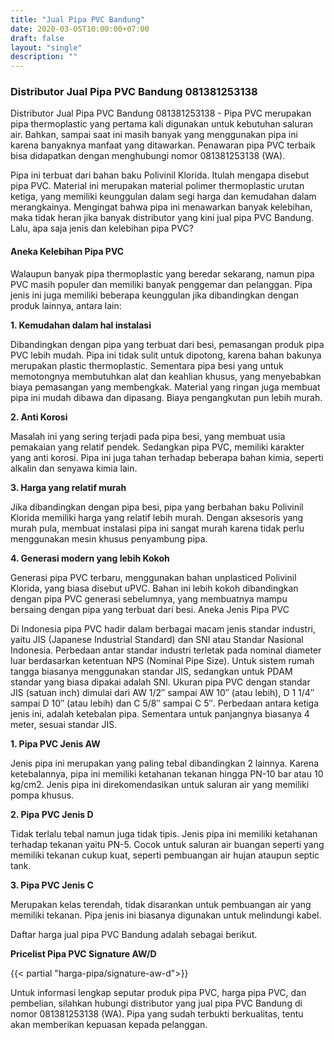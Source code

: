 ```yaml
---
title: "Jual Pipa PVC Bandung"
date: 2020-03-05T10:00:00+07:00
draft: false
layout: "single"
description: ""
---
```

### Distributor Jual Pipa PVC Bandung 081381253138

Distributor Jual Pipa PVC Bandung 081381253138 - Pipa PVC merupakan pipa thermoplastic yang pertama kali digunakan untuk kebutuhan saluran air. Bahkan, sampai saat ini masih banyak yang menggunakan pipa ini karena banyaknya manfaat yang ditawarkan. Penawaran pipa PVC terbaik bisa didapatkan dengan menghubungi nomor 081381253138 (WA).

Pipa ini terbuat dari bahan baku Polivinil Klorida. Itulah mengapa disebut pipa PVC. Material ini merupakan material polimer thermoplastic urutan ketiga, yang memiliki keunggulan dalam segi harga dan kemudahan dalam merangkainya. Mengingat bahwa pipa ini menawarkan banyak kelebihan, maka tidak heran jika banyak distributor yang kini jual pipa PVC Bandung. Lalu, apa saja jenis dan kelebihan pipa PVC?

#### Aneka Kelebihan Pipa PVC

Walaupun banyak pipa thermoplastic yang beredar sekarang, namun pipa PVC masih populer dan memiliki banyak penggemar dan pelanggan. Pipa jenis ini juga memiliki beberapa keunggulan jika dibandingkan dengan produk lainnya, antara lain:

**1. Kemudahan dalam hal instalasi**

Dibandingkan dengan pipa yang terbuat dari besi, pemasangan produk pipa PVC lebih mudah. Pipa ini tidak sulit untuk dipotong, karena bahan bakunya merupakan plastic thermoplastic. Sementara pipa besi yang untuk memotongnya membutuhkan alat dan keahlian khusus, yang menyebabkan biaya pemasangan yang membengkak. Material yang ringan juga membuat pipa ini mudah dibawa dan dipasang. Biaya pengangkutan pun lebih murah.

**2. Anti Korosi**

Masalah ini yang sering terjadi pada pipa besi, yang membuat usia pemakaian yang relatif pendek. Sedangkan pipa PVC, memiliki karakter yang anti korosi. Pipa ini juga tahan terhadap beberapa bahan kimia, seperti alkalin dan senyawa kimia lain.

**3. Harga yang relatif murah**

Jika dibandingkan dengan pipa besi, pipa yang berbahan baku Polivinil Klorida memiliki harga yang relatif lebih murah. Dengan aksesoris yang murah pula, membuat instalasi pipa ini sangat murah karena tidak perlu menggunakan mesin khusus penyambung pipa.

**4. Generasi modern yang lebih Kokoh**

Generasi pipa PVC terbaru, menggunakan bahan unplasticed Polivinil Klorida, yang biasa disebut uPVC. Bahan ini lebih kokoh dibandingkan dengan pipa PVC generasi sebelumnya, yang membuatnya mampu bersaing dengan pipa yang terbuat dari besi.
Aneka Jenis Pipa PVC

Di Indonesia pipa PVC hadir dalam berbagai macam jenis standar industri, yaitu JIS (Japanese Industrial Standard) dan SNI atau Standar Nasional Indonesia. Perbedaan antar standar industri terletak pada nominal diameter luar berdasarkan ketentuan NPS (Nominal Pipe Size).
Untuk sistem rumah tangga biasanya menggunakan standar JIS, sedangkan untuk PDAM standar yang biasa dipakai adalah SNI. Ukuran pipa PVC dengan standar JIS (satuan inch) dimulai dari AW 1/2″ sampai AW 10″ (atau lebih), D 1 1/4″ sampai D 10″ (atau lebih) dan C 5/8″ sampai C 5″. Perbedaan antara ketiga jenis ini, adalah ketebalan pipa. Sementara untuk panjangnya biasanya 4 meter, sesuai standar JIS.

**1. Pipa PVC Jenis AW**

Jenis pipa ini merupakan yang paling tebal dibandingkan 2 lainnya. Karena ketebalannya, pipa ini memiliki ketahanan tekanan hingga PN-10 bar atau 10 kg/cm2. Jenis pipa ini direkomendasikan untuk saluran air yang memiliki pompa khusus.

**2. Pipa PVC Jenis D**

Tidak terlalu tebal namun juga tidak tipis. Jenis pipa ini memiliki ketahanan terhadap tekanan yaitu PN-5. Cocok untuk saluran air buangan seperti yang memiliki tekanan cukup kuat, seperti pembuangan air hujan ataupun septic tank.

**3. Pipa PVC Jenis C**

Merupakan kelas terendah, tidak disarankan untuk pembuangan air yang memiliki tekanan. Pipa jenis ini biasanya digunakan untuk melindungi kabel.

Daftar harga jual pipa PVC Bandung adalah sebagai berikut.

**Pricelist Pipa PVC Signature AW/D**

{{< partial "harga-pipa/signature-aw-d">}}

Untuk informasi lengkap seputar produk pipa PVC, harga pipa PVC, dan pembelian, silahkan hubungi distributor yang jual pipa PVC Bandung di nomor 081381253138 (WA). Pipa yang sudah terbukti berkualitas, tentu akan memberikan kepuasan kepada pelanggan.

